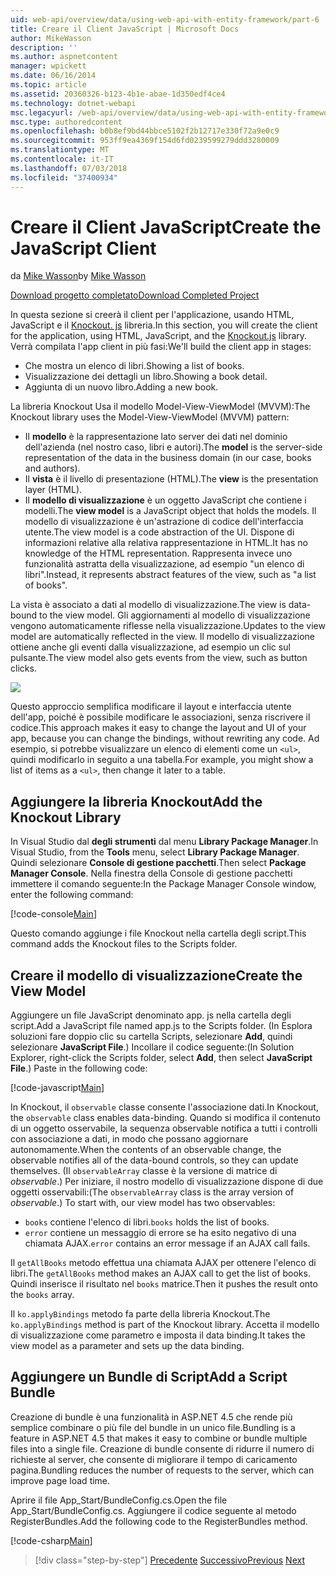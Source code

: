 ```yaml
---
uid: web-api/overview/data/using-web-api-with-entity-framework/part-6
title: Creare il Client JavaScript | Microsoft Docs
author: MikeWasson
description: ''
ms.author: aspnetcontent
manager: wpickett
ms.date: 06/16/2014
ms.topic: article
ms.assetid: 20360326-b123-4b1e-abae-1d350edf4ce4
ms.technology: dotnet-webapi
msc.legacyurl: /web-api/overview/data/using-web-api-with-entity-framework/part-6
msc.type: authoredcontent
ms.openlocfilehash: b0b8ef9bd44bbce5102f2b12717e330f72a9e0c9
ms.sourcegitcommit: 953ff9ea4369f154d6fd0239599279ddd3280009
ms.translationtype: MT
ms.contentlocale: it-IT
ms.lasthandoff: 07/03/2018
ms.locfileid: "37400934"
---
```

<a name="create-the-javascript-client"></a><span data-ttu-id="35973-102">Creare il Client JavaScript</span><span class="sxs-lookup"><span data-stu-id="35973-102">Create the JavaScript Client</span></span>
====================
<span data-ttu-id="35973-103">da [Mike Wasson](https://github.com/MikeWasson)</span><span class="sxs-lookup"><span data-stu-id="35973-103">by [Mike Wasson](https://github.com/MikeWasson)</span></span>

[<span data-ttu-id="35973-104">Download progetto completato</span><span class="sxs-lookup"><span data-stu-id="35973-104">Download Completed Project</span></span>](https://github.com/MikeWasson/BookService)

<span data-ttu-id="35973-105">In questa sezione si creerà il client per l'applicazione, usando HTML, JavaScript e il [Knockout. js](http://knockoutjs.com/) libreria.</span><span class="sxs-lookup"><span data-stu-id="35973-105">In this section, you will create the client for the application, using HTML, JavaScript, and the [Knockout.js](http://knockoutjs.com/) library.</span></span> <span data-ttu-id="35973-106">Verrà compilata l'app client in più fasi:</span><span class="sxs-lookup"><span data-stu-id="35973-106">We'll build the client app in stages:</span></span>

- <span data-ttu-id="35973-107">Che mostra un elenco di libri.</span><span class="sxs-lookup"><span data-stu-id="35973-107">Showing a list of books.</span></span>
- <span data-ttu-id="35973-108">Visualizzazione dei dettagli un libro.</span><span class="sxs-lookup"><span data-stu-id="35973-108">Showing a book detail.</span></span>
- <span data-ttu-id="35973-109">Aggiunta di un nuovo libro.</span><span class="sxs-lookup"><span data-stu-id="35973-109">Adding a new book.</span></span>

<span data-ttu-id="35973-110">La libreria Knockout Usa il modello Model-View-ViewModel (MVVM):</span><span class="sxs-lookup"><span data-stu-id="35973-110">The Knockout library uses the Model-View-ViewModel (MVVM) pattern:</span></span>

- <span data-ttu-id="35973-111">Il **modello** è la rappresentazione lato server dei dati nel dominio dell'azienda (nel nostro caso, libri e autori).</span><span class="sxs-lookup"><span data-stu-id="35973-111">The **model** is the server-side representation of the data in the business domain (in our case, books and authors).</span></span>
- <span data-ttu-id="35973-112">Il **vista** è il livello di presentazione (HTML).</span><span class="sxs-lookup"><span data-stu-id="35973-112">The **view** is the presentation layer (HTML).</span></span>
- <span data-ttu-id="35973-113">Il **modello di visualizzazione** è un oggetto JavaScript che contiene i modelli.</span><span class="sxs-lookup"><span data-stu-id="35973-113">The **view model** is a JavaScript object that holds the models.</span></span> <span data-ttu-id="35973-114">Il modello di visualizzazione è un'astrazione di codice dell'interfaccia utente.</span><span class="sxs-lookup"><span data-stu-id="35973-114">The view model is a code abstraction of the UI.</span></span> <span data-ttu-id="35973-115">Dispone di informazioni relative alla relativa rappresentazione in HTML.</span><span class="sxs-lookup"><span data-stu-id="35973-115">It has no knowledge of the HTML representation.</span></span> <span data-ttu-id="35973-116">Rappresenta invece uno funzionalità astratta della visualizzazione, ad esempio &quot;un elenco di libri&quot;.</span><span class="sxs-lookup"><span data-stu-id="35973-116">Instead, it represents abstract features of the view, such as &quot;a list of books&quot;.</span></span>

<span data-ttu-id="35973-117">La vista è associato a dati al modello di visualizzazione.</span><span class="sxs-lookup"><span data-stu-id="35973-117">The view is data-bound to the view model.</span></span> <span data-ttu-id="35973-118">Gli aggiornamenti al modello di visualizzazione vengono automaticamente riflesse nella visualizzazione.</span><span class="sxs-lookup"><span data-stu-id="35973-118">Updates to the view model are automatically reflected in the view.</span></span> <span data-ttu-id="35973-119">Il modello di visualizzazione ottiene anche gli eventi dalla visualizzazione, ad esempio un clic sul pulsante.</span><span class="sxs-lookup"><span data-stu-id="35973-119">The view model also gets events from the view, such as button clicks.</span></span>

![](part-6/_static/image1.png)

<span data-ttu-id="35973-120">Questo approccio semplifica modificare il layout e interfaccia utente dell'app, poiché è possibile modificare le associazioni, senza riscrivere il codice.</span><span class="sxs-lookup"><span data-stu-id="35973-120">This approach makes it easy to change the layout and UI of your app, because you can change the bindings, without rewriting any code.</span></span> <span data-ttu-id="35973-121">Ad esempio, si potrebbe visualizzare un elenco di elementi come un `<ul>`, quindi modificarlo in seguito a una tabella.</span><span class="sxs-lookup"><span data-stu-id="35973-121">For example, you might show a list of items as a `<ul>`, then change it later to a table.</span></span>

## <a name="add-the-knockout-library"></a><span data-ttu-id="35973-122">Aggiungere la libreria Knockout</span><span class="sxs-lookup"><span data-stu-id="35973-122">Add the Knockout Library</span></span>

<span data-ttu-id="35973-123">In Visual Studio dal **degli strumenti** dal menu **Library Package Manager**.</span><span class="sxs-lookup"><span data-stu-id="35973-123">In Visual Studio, from the **Tools** menu, select **Library Package Manager**.</span></span> <span data-ttu-id="35973-124">Quindi selezionare **Console di gestione pacchetti**.</span><span class="sxs-lookup"><span data-stu-id="35973-124">Then select **Package Manager Console**.</span></span> <span data-ttu-id="35973-125">Nella finestra della Console di gestione pacchetti immettere il comando seguente:</span><span class="sxs-lookup"><span data-stu-id="35973-125">In the Package Manager Console window, enter the following command:</span></span>

[!code-console[Main](part-6/samples/sample1.cmd)]

<span data-ttu-id="35973-126">Questo comando aggiunge i file Knockout nella cartella degli script.</span><span class="sxs-lookup"><span data-stu-id="35973-126">This command adds the Knockout files to the Scripts folder.</span></span>

## <a name="create-the-view-model"></a><span data-ttu-id="35973-127">Creare il modello di visualizzazione</span><span class="sxs-lookup"><span data-stu-id="35973-127">Create the View Model</span></span>

<span data-ttu-id="35973-128">Aggiungere un file JavaScript denominato app. js nella cartella degli script.</span><span class="sxs-lookup"><span data-stu-id="35973-128">Add a JavaScript file named app.js to the Scripts folder.</span></span> <span data-ttu-id="35973-129">(In Esplora soluzioni fare doppio clic su cartella Scripts, selezionare **Add**, quindi selezionare **JavaScript File**.) Incollare il codice seguente:</span><span class="sxs-lookup"><span data-stu-id="35973-129">(In Solution Explorer, right-click the Scripts folder, select **Add**, then select **JavaScript File**.) Paste in the following code:</span></span>

[!code-javascript[Main](part-6/samples/sample2.js)]

<span data-ttu-id="35973-130">In Knockout, il `observable` classe consente l'associazione dati.</span><span class="sxs-lookup"><span data-stu-id="35973-130">In Knockout, the `observable` class enables data-binding.</span></span> <span data-ttu-id="35973-131">Quando si modifica il contenuto di un oggetto osservabile, la sequenza observable notifica a tutti i controlli con associazione a dati, in modo che possano aggiornare autonomamente.</span><span class="sxs-lookup"><span data-stu-id="35973-131">When the contents of an observable change, the observable notifies all of the data-bound controls, so they can update themselves.</span></span> <span data-ttu-id="35973-132">(Il `observableArray` classe è la versione di matrice di *observable*.) Per iniziare, il nostro modello di visualizzazione dispone di due oggetti osservabili:</span><span class="sxs-lookup"><span data-stu-id="35973-132">(The `observableArray` class is the array version of *observable*.) To start with, our view model has two observables:</span></span>

- <span data-ttu-id="35973-133">`books` contiene l'elenco di libri.</span><span class="sxs-lookup"><span data-stu-id="35973-133">`books` holds the list of books.</span></span>
- <span data-ttu-id="35973-134">`error` contiene un messaggio di errore se ha esito negativo di una chiamata AJAX.</span><span class="sxs-lookup"><span data-stu-id="35973-134">`error` contains an error message if an AJAX call fails.</span></span>

<span data-ttu-id="35973-135">Il `getAllBooks` metodo effettua una chiamata AJAX per ottenere l'elenco di libri.</span><span class="sxs-lookup"><span data-stu-id="35973-135">The `getAllBooks` method makes an AJAX call to get the list of books.</span></span> <span data-ttu-id="35973-136">Quindi inserisce il risultato nel `books` matrice.</span><span class="sxs-lookup"><span data-stu-id="35973-136">Then it pushes the result onto the `books` array.</span></span>

<span data-ttu-id="35973-137">Il `ko.applyBindings` metodo fa parte della libreria Knockout.</span><span class="sxs-lookup"><span data-stu-id="35973-137">The `ko.applyBindings` method is part of the Knockout library.</span></span> <span data-ttu-id="35973-138">Accetta il modello di visualizzazione come parametro e imposta il data binding.</span><span class="sxs-lookup"><span data-stu-id="35973-138">It takes the view model as a parameter and sets up the data binding.</span></span>

## <a name="add-a-script-bundle"></a><span data-ttu-id="35973-139">Aggiungere un Bundle di Script</span><span class="sxs-lookup"><span data-stu-id="35973-139">Add a Script Bundle</span></span>

<span data-ttu-id="35973-140">Creazione di bundle è una funzionalità in ASP.NET 4.5 che rende più semplice combinare o più file del bundle in un unico file.</span><span class="sxs-lookup"><span data-stu-id="35973-140">Bundling is a feature in ASP.NET 4.5 that makes it easy to combine or bundle multiple files into a single file.</span></span> <span data-ttu-id="35973-141">Creazione di bundle consente di ridurre il numero di richieste al server, che consente di migliorare il tempo di caricamento pagina.</span><span class="sxs-lookup"><span data-stu-id="35973-141">Bundling reduces the number of requests to the server, which can improve page load time.</span></span>

<span data-ttu-id="35973-142">Aprire il file App\_Start/BundleConfig.cs.</span><span class="sxs-lookup"><span data-stu-id="35973-142">Open the file App\_Start/BundleConfig.cs.</span></span> <span data-ttu-id="35973-143">Aggiungere il codice seguente al metodo RegisterBundles.</span><span class="sxs-lookup"><span data-stu-id="35973-143">Add the following code to the RegisterBundles method.</span></span>

[!code-csharp[Main](part-6/samples/sample3.cs)]

> [!div class="step-by-step"]
> <span data-ttu-id="35973-144">[Precedente](part-5.md)
> [Successivo](part-7.md)</span><span class="sxs-lookup"><span data-stu-id="35973-144">[Previous](part-5.md)
[Next](part-7.md)</span></span>
